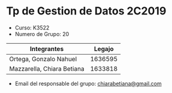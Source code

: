 # Tp de Gestion de Datos 2C2019

- Curso: K3522
- Numero de Grupo: 20

| Integrantes | Legajo |
| ------------- | ------------- |
| Ortega, Gonzalo Nahuel  | 1636595  |
| Mazzarella, Chiara Betiana  | 1633818  |

- Email del responsable del grupo: chiarabetiana@gmail.com

